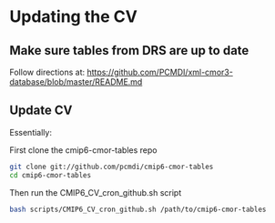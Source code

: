 # Updating the CV

## Make sure tables from DRS are up to date

Follow directions at:
https://github.com/PCMDI/xml-cmor3-database/blob/master/README.md

## Update CV

Essentially:

First clone the cmip6-cmor-tables repo
```bash
git clone git://github.com/pcmdi/cmip6-cmor-tables
cd cmip6-cmor-tables
```

Then run the CMIP6_CV_cron_github.sh script

```bash
bash scripts/CMIP6_CV_cron_github.sh /path/to/cmip6-cmor-tables
```
